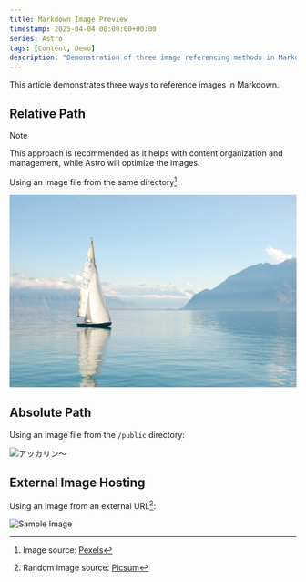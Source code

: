 ```yaml
---
title: Markdown Image Preview
timestamp: 2025-04-04 00:00:00+00:00
series: Astro
tags: [Content, Demo]
description: "Demonstration of three image referencing methods in Markdown: relative paths, absolute paths, and external links, showcasing image optimization and management best practices."
---
```


This article demonstrates three ways to reference images in Markdown.

## Relative Path

> [!NOTE]
> This approach is recommended as it helps with content organization and management, while Astro will optimize the images.

Using an image file from the same directory[^boat]:

[^boat]: Image source: [Pexels](https://www.pexels.com/photo/white-sailboat-on-water-273886/)

![White Sailboat](white_sailboat_on_water.jpg)

## Absolute Path

Using an image file from the `/public` directory:

![アッカリン～](/akkarin.webp)

## External Image Hosting

Using an image from an external URL[^random]:

[^random]: Random image source: [Picsum](https://picsum.photos/)

![Sample Image](https://picsum.photos/1600/900?random=1)
